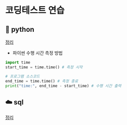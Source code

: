 # 코딩테스트 연습

## 🍦 python
[정리](https://github.com/hufs71/code-study/blob/master/python/README.md)
* 파이썬 수행 시간 측정 방법
```python
import time
start_time = time.time() # 측정 시작

# 프로그램 소스코드
end_time = time.time() # 측정 종료
print("time:", end_time - start_time) # 수행 시간 출력
```

## ☁️ sql
[정리](https://github.com/hufs71/code-study/blob/master/sql/README.md)
